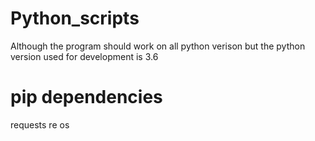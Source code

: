 # Python_scripts

  Although the program should work on all python verison but the python version used for development is 3.6
# pip dependencies
  requests
  re
  os


